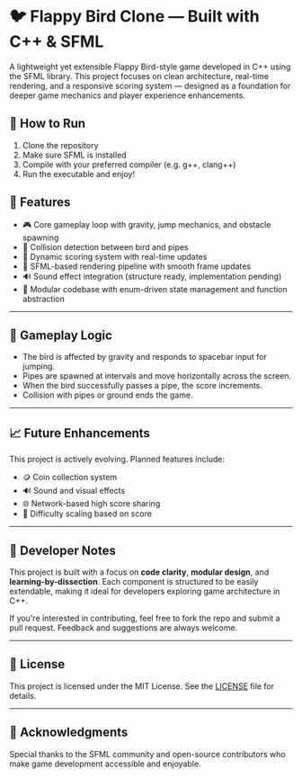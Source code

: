 # 🐦 Flappy Bird Clone — Built with C++ & SFML

A lightweight yet extensible Flappy Bird-style game developed in C++ using the SFML library. This project focuses on clean architecture, real-time rendering, and a responsive scoring system — designed as a foundation for deeper game mechanics and player experience enhancements.

## 🧪 How to Run

1. Clone the repository  
2. Make sure SFML is installed  
3. Compile with your preferred compiler (e.g. g++, clang++)  
4. Run the executable and enjoy!


## 🚀 Features

- 🎮 Core gameplay loop with gravity, jump mechanics, and obstacle spawning
- 🧠 Collision detection between bird and pipes
- 🧮 Dynamic scoring system with real-time updates
- 🎨 SFML-based rendering pipeline with smooth frame updates
- 🔊 Sound effect integration (structure ready, implementation pending)
- 🧱 Modular codebase with enum-driven state management and function abstraction

---
## 🧩 Gameplay Logic

- The bird is affected by gravity and responds to spacebar input for jumping.
- Pipes are spawned at intervals and move horizontally across the screen.
- When the bird successfully passes a pipe, the score increments.
- Collision with pipes or ground ends the game.

---

## 📈 Future Enhancements

This project is actively evolving. Planned features include:

- 🪙 Coin collection system  
- 🔊 Sound and visual effects  
- 🌐 Network-based high score sharing  
- 🧠 Difficulty scaling based on score  

---

## 🧠 Developer Notes

This project is built with a focus on **code clarity**, **modular design**, and **learning-by-dissection**. Each component is structured to be easily extendable, making it ideal for developers exploring game architecture in C++.

If you're interested in contributing, feel free to fork the repo and submit a pull request. Feedback and suggestions are always welcome.

---

## 📜 License

This project is licensed under the MIT License. See the [LICENSE](LICENSE) file for details.

---

## 🙌 Acknowledgments

Special thanks to the SFML community and open-source contributors who make game development accessible and enjoyable.
